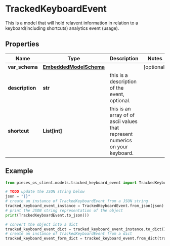 # TrackedKeyboardEvent

This is a model that will hold relavent information in relation to a keyboard(including shortcuts) analytics event (usage).

## Properties

Name | Type | Description | Notes
------------ | ------------- | ------------- | -------------
**var_schema** | [**EmbeddedModelSchema**](EmbeddedModelSchema) |  | [optional] 
**description** | **str** | this is a description of the event, optional. | 
**shortcut** | **List[int]** | this is an array of of ascii values that represent numerics on your keyboard. | 

## Example

```python
from pieces_os_client.models.tracked_keyboard_event import TrackedKeyboardEvent

# TODO update the JSON string below
json = "{}"
# create an instance of TrackedKeyboardEvent from a JSON string
tracked_keyboard_event_instance = TrackedKeyboardEvent.from_json(json)
# print the JSON string representation of the object
print(TrackedKeyboardEvent.to_json())

# convert the object into a dict
tracked_keyboard_event_dict = tracked_keyboard_event_instance.to_dict()
# create an instance of TrackedKeyboardEvent from a dict
tracked_keyboard_event_form_dict = tracked_keyboard_event.from_dict(tracked_keyboard_event_dict)
```



